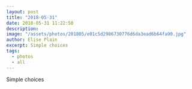 ```yaml
---
layout: post
title: "2018-05-31"
date: 2018-05-31 11:22:58
description: 
image: "/assets/photos/201805/e01c5d2986730776d6da3ead6b64fa90.jpg"
author: Elise Plain
excerpt: Simple choices
tags: 
  - photos
  - all
---
```


Simple choices
<p></p>
